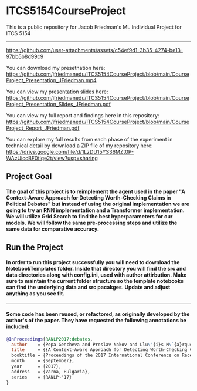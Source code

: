 # ITCS5154CourseProject
This is a public repository for Jacob Friedman's ML Individual Project for ITCS 5154

---
https://github.com/user-attachments/assets/c54ef9d1-3b35-4274-be13-97bb5b8d99c9

You can download my presetnation here: https://github.com/jfriedmanedu/ITCS5154CourseProject/blob/main/CourseProject_Presentation_JFriedman.mp4

You can view my presentation slides here: https://github.com/jfriedmanedu/ITCS5154CourseProject/blob/main/CourseProject_Presentation_Slides_JFriedman.pdf

You can view my full report and findings here in this repository: https://github.com/jfriedmanedu/ITCS5154CourseProject/blob/main/CourseProject_Report_JFriedman.pdf

You can explore my full results from each phase of the experiment in technical detail by download a ZIP file of my repository here: https://drive.google.com/file/d/1LzDU15YS36MZt0P-WAzUiccBF0tlqe2t/view?usp=sharing

## Project Goal 
#### The goal of this project is to reimplement the agent used in the paper **"A Context-Aware Approach for Detecting Worth-Checking Claims in Political Debates"** but instead of using the original implementation we are going to try an RNN implementation and a Transformer implementation. We will utilize Grid Search to find the best hyperparameters for our models. We will follow the same pre-processing steps and utilize the same data for comparative accuracy.

## Run the Project
#### In order to run this project successfully you will need to download the NotebookTemplates folder. Inside that directory you will find the src and data directories along with config.ini, used with author attirbution. Make sure to maintain the current folder structure so the template notebooks can find the underlying data and src pacakges. Update and adjust anything as you see fit.

---
#### Some code has been reused, or refactored, as originally developed by the author's of the paper. They have requested the following annotations be included:

```bib
@InProceedings{RANLP2017:debates,
  author    = {Pepa Gencheva and Preslav Nakov and Llu\'{i}s M\`{a}rquez and Alberto Barr\'on-Cede\~no and Ivan Koychev},
  title     = {{A Context-Aware Approach for Detecting Worth-Checking Claims in Political Debates},
  booktitle = {Proceedings of the 2017 International Conference on Recent Advances in Natural Language Processing},
  month     = {September},
  year      = {2017},
  address   = {Varna, Bulgaria},
  series    = {RANLP~'17}
}
```
